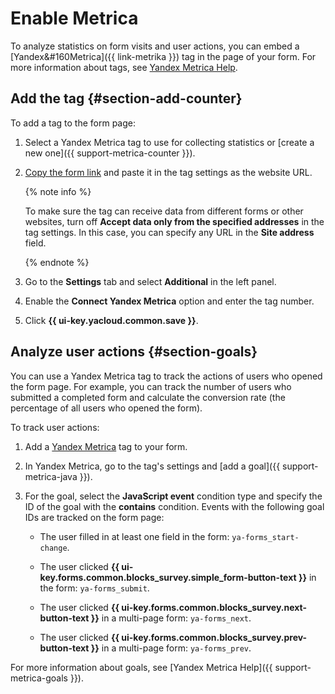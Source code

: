 # Enable Metrica

To analyze statistics on form visits and user actions, you can embed a [Yandex&#160Metrica]({{ link-metrika }}) tag in the page of your form. For more information about tags, see [Yandex&#160;Metrica Help](https://yandex.ru/support/metrica/general/creating-counter.html#counter-html).

## Add the tag {#section-add-counter}

To add a tag to the form page:

1. Select a Yandex&#160;Metrica tag to use for collecting statistics or [create a new one]({{ support-metrica-counter }}).

1. [Copy the form link](publish.md#section_link) and paste it in the tag settings as the website URL.

   {% note info %}

   To make sure the tag can receive data from different forms or other websites, turn off **Accept data only from the specified addresses** in the tag settings. In this case, you can specify any URL in the **Site address** field.

   {% endnote %}

1. Go to the **Settings** tab and select **Additional** in the left panel.

1. Enable the **Connect Yandex&#160;Metrica** option and enter the tag number.

1. Click **{{ ui-key.yacloud.common.save }}**.

## Analyze user actions {#section-goals}

You can use a Yandex&#160;Metrica tag to track the actions of users who opened the form page. For example, you can track the number of users who submitted a completed form and calculate the conversion rate (the percentage of all users who opened the form).

To track user actions:

1. Add a [Yandex&#160;Metrica](metrica.md#section-add-counter) tag to your form.

1. In Yandex&#160;Metrica, go to the tag's settings and [add a goal]({{ support-metrica-java }}).

1. For the goal, select the **JavaScript event** condition type and specify the ID of the goal with the **contains** condition. Events with the following goal IDs are tracked on the form page:

   
   - The user filled in at least one field in the form: `ya-forms_start-change`.


   - The user clicked **{{ ui-key.forms.common.blocks_survey.simple_form-button-text }}** in the form: `ya-forms_submit`.

   - The user clicked **{{ ui-key.forms.common.blocks_survey.next-button-text }}** in a multi-page form: `ya-forms_next`.

   - The user clicked **{{ ui-key.forms.common.blocks_survey.prev-button-text }}** in a multi-page form: `ya-forms_prev`.

For more information about goals, see [Yandex&#160;Metrica Help]({{ support-metrica-goals }}).